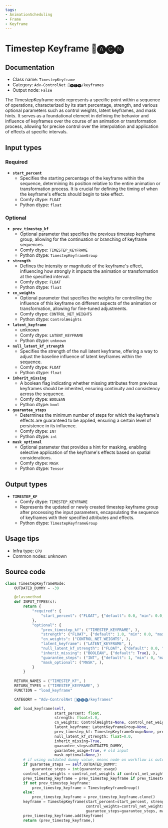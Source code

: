 ```yaml
---
tags:
- AnimationScheduling
- Frame
- Keyframe
---
```


# Timestep Keyframe 🛂🅐🅒🅝
## Documentation
- Class name: `TimestepKeyframe`
- Category: `Adv-ControlNet 🛂🅐🅒🅝/keyframes`
- Output node: `False`

The TimestepKeyframe node represents a specific point within a sequence of operations, characterized by its start percentage, strength, and various optional parameters such as control weights, latent keyframes, and mask hints. It serves as a foundational element in defining the behavior and influence of keyframes over the course of an animation or transformation process, allowing for precise control over the interpolation and application of effects at specific intervals.
## Input types
### Required
- **`start_percent`**
    - Specifies the starting percentage of the keyframe within the sequence, determining its position relative to the entire animation or transformation process. It is crucial for defining the timing of when the keyframe's effects should begin to take effect.
    - Comfy dtype: `FLOAT`
    - Python dtype: `float`
### Optional
- **`prev_timestep_kf`**
    - Optional parameter that specifies the previous timestep keyframe group, allowing for the continuation or branching of keyframe sequences.
    - Comfy dtype: `TIMESTEP_KEYFRAME`
    - Python dtype: `TimestepKeyframeGroup`
- **`strength`**
    - Defines the intensity or magnitude of the keyframe's effect, influencing how strongly it impacts the animation or transformation at the specified interval.
    - Comfy dtype: `FLOAT`
    - Python dtype: `float`
- **`cn_weights`**
    - Optional parameter that specifies the weights for controlling the influence of this keyframe on different aspects of the animation or transformation, allowing for fine-tuned adjustments.
    - Comfy dtype: `CONTROL_NET_WEIGHTS`
    - Python dtype: `ControlWeights`
- **`latent_keyframe`**
    - unknown
    - Comfy dtype: `LATENT_KEYFRAME`
    - Python dtype: `unknown`
- **`null_latent_kf_strength`**
    - Specifies the strength of the null latent keyframe, offering a way to adjust the baseline influence of latent keyframes within the sequence.
    - Comfy dtype: `FLOAT`
    - Python dtype: `float`
- **`inherit_missing`**
    - A boolean flag indicating whether missing attributes from previous keyframes should be inherited, ensuring continuity and consistency across the sequence.
    - Comfy dtype: `BOOLEAN`
    - Python dtype: `bool`
- **`guarantee_steps`**
    - Determines the minimum number of steps for which the keyframe's effects are guaranteed to be applied, ensuring a certain level of persistence in its influence.
    - Comfy dtype: `INT`
    - Python dtype: `int`
- **`mask_optional`**
    - Optional parameter that provides a hint for masking, enabling selective application of the keyframe's effects based on spatial considerations.
    - Comfy dtype: `MASK`
    - Python dtype: `Tensor`
## Output types
- **`TIMESTEP_KF`**
    - Comfy dtype: `TIMESTEP_KEYFRAME`
    - Represents the updated or newly created timestep keyframe group after processing the input parameters, encapsulating the sequence of keyframes with their specified attributes and effects.
    - Python dtype: `TimestepKeyframeGroup`
## Usage tips
- Infra type: `CPU`
- Common nodes: unknown


## Source code
```python
class TimestepKeyframeNode:
    OUTDATED_DUMMY = -39

    @classmethod
    def INPUT_TYPES(s):
        return {
            "required": {
                "start_percent": ("FLOAT", {"default": 0.0, "min": 0.0, "max": 1.0, "step": 0.001}, ),
            },
            "optional": {
                "prev_timestep_kf": ("TIMESTEP_KEYFRAME", ),
                "strength": ("FLOAT", {"default": 1.0, "min": 0.0, "max": 10.0, "step": 0.001}, ),
                "cn_weights": ("CONTROL_NET_WEIGHTS", ),
                "latent_keyframe": ("LATENT_KEYFRAME", ),
                "null_latent_kf_strength": ("FLOAT", {"default": 0.0, "min": 0.0, "max": 10.0, "step": 0.001}, ),
                "inherit_missing": ("BOOLEAN", {"default": True}, ),
                "guarantee_steps": ("INT", {"default": 1, "min": 0, "max": BIGMAX}),
                "mask_optional": ("MASK", ),
            }
        }
    
    RETURN_NAMES = ("TIMESTEP_KF", )
    RETURN_TYPES = ("TIMESTEP_KEYFRAME", )
    FUNCTION = "load_keyframe"

    CATEGORY = "Adv-ControlNet 🛂🅐🅒🅝/keyframes"

    def load_keyframe(self,
                      start_percent: float,
                      strength: float=1.0,
                      cn_weights: ControlWeights=None, control_net_weights: ControlWeights=None, # old name
                      latent_keyframe: LatentKeyframeGroup=None,
                      prev_timestep_kf: TimestepKeyframeGroup=None, prev_timestep_keyframe: TimestepKeyframeGroup=None, # old name
                      null_latent_kf_strength: float=0.0,
                      inherit_missing=True,
                      guarantee_steps=OUTDATED_DUMMY,
                      guarantee_usage=True, # old input
                      mask_optional=None,):
        # if using outdated dummy value, means node on workflow is outdated and should appropriately convert behavior
        if guarantee_steps == self.OUTDATED_DUMMY:
            guarantee_steps = int(guarantee_usage)
        control_net_weights = control_net_weights if control_net_weights else cn_weights
        prev_timestep_keyframe = prev_timestep_keyframe if prev_timestep_keyframe else prev_timestep_kf
        if not prev_timestep_keyframe:
            prev_timestep_keyframe = TimestepKeyframeGroup()
        else:
            prev_timestep_keyframe = prev_timestep_keyframe.clone()
        keyframe = TimestepKeyframe(start_percent=start_percent, strength=strength, null_latent_kf_strength=null_latent_kf_strength,
                                    control_weights=control_net_weights, latent_keyframes=latent_keyframe, inherit_missing=inherit_missing,
                                    guarantee_steps=guarantee_steps, mask_hint_orig=mask_optional)
        prev_timestep_keyframe.add(keyframe)
        return (prev_timestep_keyframe,)

```
